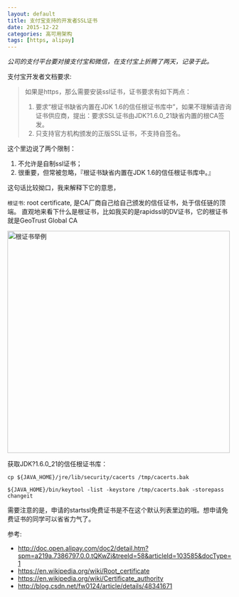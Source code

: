 ```yaml
---
layout: default
title: 支付宝支持的开发者SSL证书 
date: 2015-12-22
categories: 高可用架构
tags: [https, alipay]
---
```


*公司的支付平台要对接支付宝和微信，在支付宝上折腾了两天，记录于此。*

支付宝开发者文档要求:
 
>如果是https，那么需要安装ssl证书，证书要求有如下两点：
>
>1. 要求“根证书缺省内置在JDK 1.6的信任根证书库中”，如果不理解请咨询证书供应商，提出：要求SSL证书由JDK?1.6.0_21缺省内置的根CA签发。
>1. 只支持官方机构颁发的正版SSL证书，不支持自签名。

这个里边说了两个限制：

1. 不允许是自制ssl证书；
1. 很重要，但常被忽略，『根证书缺省内置在JDK 1.6的信任根证书库中。』

这句话比较拗口，我来解释下它的意思，

`根证书`: root certificate, 是CA厂商自己给自己颁发的信任证书，处于信任链的顶端。
直观地来看下什么是根证书，比如我买的是rapidssl的DV证书，它的根证书就是GeoTrust Global CA

<img src="http://blog.chinaunix.net/attachment/201512/22/15790905_1450756001qzoy.png" width="500" height="500" alt="根证书举例"/>

获取JDK?1.6.0_21的信任根证书库：

`cp ${JAVA_HOME}/jre/lib/security/cacerts /tmp/cacerts.bak`

`${JAVA_HOME}/bin/keytool -list -keystore /tmp/cacerts.bak -storepass changeit`

需要注意的是，申请的startssl免费证书是不在这个默认列表里边的哦。想申请免费证书的同学可以省省力气了。


参考:
 
- http://doc.open.alipay.com/doc2/detail.htm?spm=a219a.7386797.0.0.tQKwZj&treeId=58&articleId=103585&docType=1
- https://en.wikipedia.org/wiki/Root_certificate
- https://en.wikipedia.org/wiki/Certificate_authority
- http://blog.csdn.net/fw0124/article/details/48341671

